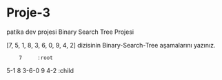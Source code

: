 # Proje-3
patika dev projesi
Binary Search Tree Projesi

[7, 5, 1, 8, 3, 6, 0, 9, 4, 2] dizisinin Binary-Search-Tree aşamalarını yazınız.

        7     :root
 5-1        8
3-6-0       9
4-2           :child
